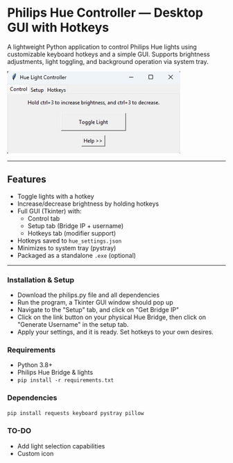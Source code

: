 # Philips Hue Controller — Desktop GUI with Hotkeys

A lightweight Python application to control Philips Hue lights using customizable keyboard hotkeys and a simple GUI. Supports brightness adjustments, light toggling, and background operation via system tray.

![Preview](preview.png)

---

## Features

- Toggle lights with a hotkey
- Increase/decrease brightness by holding hotkeys
- Full GUI (Tkinter) with:
  - Control tab
  - Setup tab (Bridge IP + username)
  - Hotkeys tab (modifier support)
- Hotkeys saved to `hue_settings.json`
- Minimizes to system tray (pystray)
- Packaged as a standalone `.exe` (optional)

---

### Installation & Setup
- Download the philips.py file and all dependencies
- Run the program, a Tkinter GUI window should pop up
- Navigate to the "Setup" tab, and click on "Get Bridge IP"
- Click on the link button on your physical Hue Bridge, then click on "Generate Username" in the setup tab.
- Apply your settings, and it is ready. Set hotkeys to your own desires.

### Requirements

- Python 3.8+
- Philips Hue Bridge & lights
- `pip install -r requirements.txt`

### Dependencies

```bash
pip install requests keyboard pystray pillow
```

### TO-DO
- Add light selection capabilities
- Custom icon
